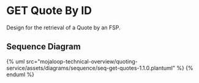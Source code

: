 # GET Quote By ID

Design for the retrieval of a Quote by an FSP.

## Sequence Diagram

{% uml src="mojaloop-technical-overview/quoting-service/assets/diagrams/sequence/seq-get-quotes-1.1.0.plantuml" %}
{% enduml %}

